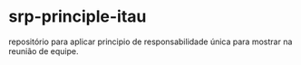 # srp-principle-itau
repositório para aplicar principio de responsabilidade única para mostrar na reunião de equipe.

